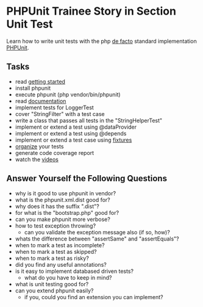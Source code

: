# PHPUnit Trainee Story in Section Unit Test

Learn how to write unit tests with the php [de facto](https://en.wikipedia.org/wiki/De_facto) standard implementation [PHPUnit](https://phpunit.de/).

## Tasks

* read [getting started](https://phpunit.de/getting-started.html)
* install phpunit
* execute phpunit (php vendor/bin/phpunit)
* read [documentation](https://phpunit.de/documentation.html)
* implement tests for LoggerTest
* cover "StringFilter" with a test case
* write a class that passes all tests in the "StringHelperTest"
* implement or extend a test using @dataProvider
* implement or extend a test using @depends
* implement or extend a test case using [fixtures](https://phpunit.de/manual/current/en/fixtures.html)
* [organize](https://phpunit.de/manual/current/en/organizing-tests.html) your tests
* generate code coverage report
* watch the [videos](https://phpunit.de/presentations.html)

## Answer Yourself the Following Questions

* why is it good to use phpunit in vendor?
* what is the phpunit.xml.dist good for?
* why does it has the suffix ".dist"?
* for what is the "bootstrap.php" good for?
* can you make phpunit more verbose?
* how to test exception throwing?
    * can you validate the exception message also (if so, how)?
* whats the difference between "assertSame" and "assertEquals"?
* when to mark a test as incomplete?
* when to mark a test as skipped?
* when to mark a test as risky?
* did you find any useful annotations?
* is it easy to implement databased driven tests?
    * what do you have to keep in mind?
* what is unit testing good for?
* can you extend phpunit easily?
    * if you, could you find an extension you can implement?
